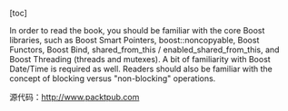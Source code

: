 [toc]

In order to read the book, you should be familiar with the core Boost libraries, such as Boost Smart Pointers, boost::noncopyable, Boost Functors, Boost Bind, shared_from_this / enabled_shared_from_this, and Boost Threading (threads and mutexes). A bit of familiarity with Boost Date/Time is required as well. Readers should also be familiar with the concept of blocking versus "non-blocking" operations.

源代码：http://www.packtpub.com

